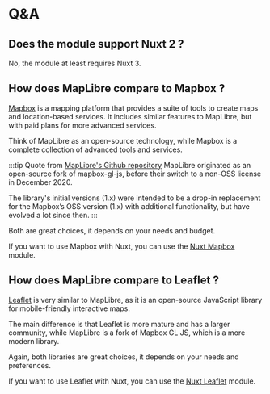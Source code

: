 # Q&A

## Does the module support Nuxt 2 ?

No, the module at least requires Nuxt 3.

## How does MapLibre compare to Mapbox ?

[Mapbox](https://www.mapbox.com/) is a mapping platform that provides a suite of tools to create maps and location-based services. It includes similar features to MapLibre, but with paid plans for more advanced services.

Think of MapLibre as an open-source technology, while Mapbox is a complete collection of advanced tools and services.

:::tip Quote from [MapLibre's Github repository](https://github.com/maplibre/maplibre-gl-js)
MapLibre originated as an open-source fork of mapbox-gl-js, before their switch to a non-OSS license in December 2020.

The library's initial versions (1.x) were intended to be a drop-in replacement for the Mapbox’s OSS version (1.x) with additional functionality, but have evolved a lot since then.
:::

Both are great choices, it depends on your needs and budget.

If you want to use Mapbox with Nuxt, you can use the [Nuxt Mapbox](https://nuxt.com/modules/nuxt-mapbox) module.

## How does MapLibre compare to Leaflet ?

[Leaflet](https://maplibre.org/) is very similar to MapLibre, as it is an open-source JavaScript library for mobile-friendly interactive maps.

The main difference is that Leaflet is more mature and has a larger community, while MapLibre is a fork of Mapbox GL JS, which is a more modern library.

Again, both libraries are great choices, it depends on your needs and preferences.

If you want to use Leaflet with Nuxt, you can use the [Nuxt Leaflet](https://leaflet.nuxtjs.org) module.
